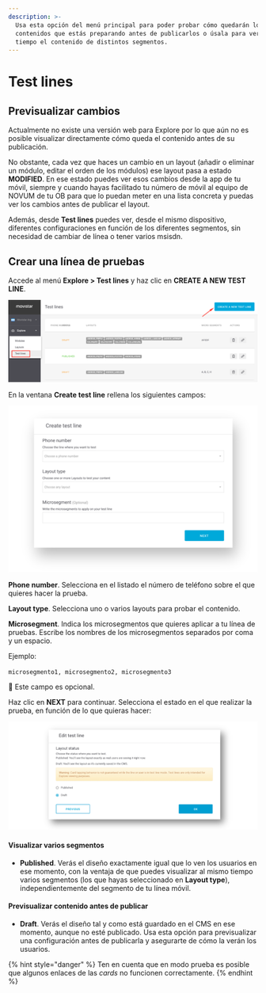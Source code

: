 ```yaml
---
description: >-
  Usa esta opción del menú principal para poder probar cómo quedarán los
  contenidos que estás preparando antes de publicarlos o úsala para ver al mismo
  tiempo el contenido de distintos segmentos.
---
```


# Test lines

## Previsualizar cambios

Actualmente no existe una versión web para Explore por lo que aún no es posible visualizar directamente cómo queda el contenido antes de su publicación.

No obstante, cada vez que haces un cambio en un layout \(añadir o eliminar un módulo, editar el orden de los módulos\) ese layout pasa a estado **MODIFIED**. En ese estado puedes ver esos cambios desde la app de tu móvil, siempre y cuando hayas facilitado tu número de móvil al equipo de NOVUM de tu OB para que lo puedan meter en una lista concreta y puedas ver los cambios antes de publicar el layout. 

Además, desde **Test lines** puedes ver, desde el mismo dispositivo, diferentes configuraciones en función de los diferentes segmentos, sin necesidad de cambiar de línea o tener varios msisdn.

## Crear una línea de pruebas

Accede al menú **Explore &gt; Test lines** y haz clic en **CREATE A NEW TEST LINE**.

![](.gitbook/assets/image%20%2852%29.png)

En la ventana **Create test line** rellena los siguientes campos:

![](.gitbook/assets/image%20%2814%29.png)

**Phone number**. Selecciona en el listado el número de teléfono sobre el que quieres hacer la prueba.

**Layout type**. Selecciona uno o varios layouts para probar el contenido.

**Microsegment**. Indica los microsegmentos que quieres aplicar a tu línea de pruebas. Escribe los nombres de los microsegmentos separados por coma y un espacio.

Ejemplo:

`microsegmento1, microsegmento2, microsegmento3`

🔅 Este campo es opcional.

Haz clic en **NEXT** para continuar. Selecciona el estado en el que realizar la prueba, en función de lo que quieras hacer:

![](.gitbook/assets/test_line_status.png)

#### Visualizar varios segmentos

* **Published**. Verás el diseño exactamente igual que lo ven los usuarios en ese momento, con la ventaja de que puedes visualizar al mismo tiempo varios segmentos \(los que hayas seleccionado en **Layout type**\), independientemente del segmento de tu línea móvil. 

#### Previsualizar contenido antes de publicar

* **Draft**. Verás el diseño tal y como está guardado en el CMS en ese momento, aunque no esté publicado. Usa esta opción para previsualizar una configuración antes de publicarla y asegurarte de cómo la verán los usuarios.

{% hint style="danger" %}
Ten en cuenta que en modo prueba es posible que algunos enlaces de las _cards_ no funcionen correctamente. 
{% endhint %}

